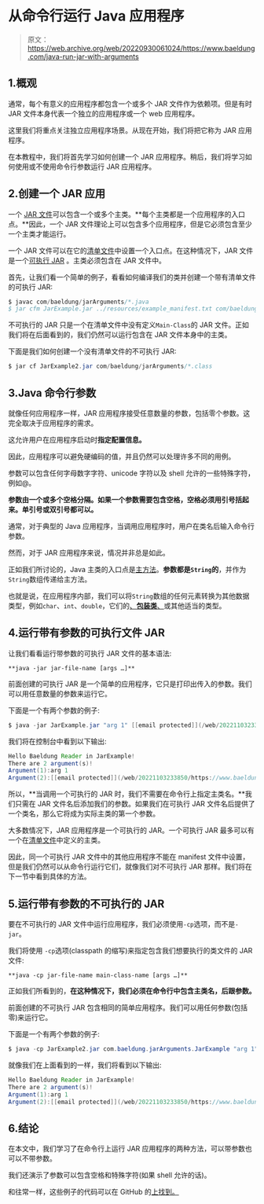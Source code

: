 # 从命令行运行 Java 应用程序

> 原文：<https://web.archive.org/web/20220930061024/https://www.baeldung.com/java-run-jar-with-arguments>

## 1.概观

通常，每个有意义的应用程序都包含一个或多个 JAR 文件作为依赖项。但是有时 JAR 文件本身代表一个独立的应用程序或一个 web 应用程序。

这里我们将重点关注独立应用程序场景。从现在开始，我们将把它称为 JAR 应用程序。

在本教程中，我们将首先学习如何创建一个 JAR 应用程序。稍后，我们将学习如何使用或不使用命令行参数运行 JAR 应用程序。

## 2.创建一个 **JAR** 应用

一个 [JAR 文件](/web/20221103233850/https://www.baeldung.com/java-create-jar)可以包含一个或多个主类。**每个主类都是一个应用程序的入口点。**因此，一个 JAR 文件理论上可以包含多个应用程序，但是它必须包含至少一个主类才能运行。

一个 JAR 文件可以在它的[清单文件](/web/20221103233850/https://www.baeldung.com/java-jar-executable-manifest-main-class)中设置一个入口点。在这种情况下，JAR 文件是一个[可执行 JAR](/web/20221103233850/https://www.baeldung.com/executable-jar-with-maven) 。主类必须包含在 JAR 文件中。

首先，让我们看一个简单的例子，看看如何编译我们的类并创建一个带有清单文件的可执行 JAR:

```java
$ javac com/baeldung/jarArguments/*.java
$ jar cfm JarExample.jar ../resources/example_manifest.txt com/baeldung/jarArguments/*.class
```

不可执行的 JAR 只是一个在清单文件中没有定义`Main-Class`的 JAR 文件。正如我们将在后面看到的，我们仍然可以运行包含在 JAR 文件本身中的主类。

下面是我们如何创建一个没有清单文件的不可执行 JAR:

```java
$ jar cf JarExample2.jar com/baeldung/jarArguments/*.class
```

## 3.Java 命令行参数

就像任何应用程序一样，JAR 应用程序接受任意数量的参数，包括零个参数。这完全取决于应用程序的需求。

这允许用户在应用程序启动时**指定配置信息。**

因此，应用程序可以避免硬编码的值，并且仍然可以处理许多不同的用例。

参数可以包含任何字母数字字符、unicode 字符以及 shell 允许的一些特殊字符，例如@。

**参数由一个或多个空格分隔。如果一个参数需要包含空格，空格必须用引号括起来。单引号或双引号都可以。**

通常，对于典型的 Java 应用程序，当调用应用程序时，用户在类名后输入命令行参数。

然而，对于 JAR 应用程序来说，情况并非总是如此。

正如我们所讨论的，Java 主类的入口点是[主方法](/web/20221103233850/https://www.baeldung.com/java-main-method)。**参数都是`String`的**，并作为`String`数组传递给主方法。

也就是说，在应用程序内部，我们可以将`String`数组的任何元素转换为其他数据类型，例如`char`、`int`、`double`，它们的[、**包装类**、](/web/20221103233850/https://www.baeldung.com/java-wrapper-classes)或其他适当的类型。

## 4.运行带有参数的可执行文件 **JAR**

让我们看看运行带参数的可执行 JAR 文件的基本语法:

`**java -jar jar-file-name [args …]**`

前面创建的可执行 JAR 是一个简单的应用程序，它只是打印出传入的参数。我们可以用任意数量的参数来运行它。

下面是一个有两个参数的例子:

```java
$ java -jar JarExample.jar "arg 1" [[email protected]](/web/20221103233850/https://www.baeldung.com/cdn-cgi/l/email-protection) 
```

我们将在控制台中看到以下输出:

```java
Hello Baeldung Reader in JarExample!
There are 2 argument(s)!
Argument(1):arg 1
Argument(2):[[email protected]](/web/20221103233850/https://www.baeldung.com/cdn-cgi/l/email-protection) 
```

所以，**当调用一个可执行的 JAR 时，我们不需要在命令行上指定主类名。**我们只需在 JAR 文件名后添加我们的参数。如果我们在可执行 JAR 文件名后提供了一个类名，那么它将成为实际主类的第一个参数。

大多数情况下，JAR 应用程序是一个可执行的 JAR。一个可执行 JAR 最多可以有一个在[清单文件](/web/20221103233850/https://www.baeldung.com/java-jar-executable-manifest-main-class)中定义的主类。

因此，同一个可执行 JAR 文件中的其他应用程序不能在 manifest 文件中设置，但是我们仍然可以从命令行运行它们，就像我们对不可执行 JAR 那样。我们将在下一节中看到具体的方法。

## 5.运行带有参数的不可执行的 **JAR**

要在不可执行的 JAR 文件中运行应用程序，我们必须使用`-cp`选项，而不是`-jar`。

我们将使用 `-cp`选项(classpath 的缩写)来指定包含我们想要执行的类文件的 JAR 文件:

`**java -cp jar-file-name main-class-name [args …]**`

正如我们所看到的，**在这种情况下，我们必须在命令行中包含主类名，后跟参数。**

前面创建的不可执行 JAR 包含相同的简单应用程序。我们可以用任何参数(包括零)来运行它。

下面是一个有两个参数的例子:

```java
$ java -cp JarExample2.jar com.baeldung.jarArguments.JarExample "arg 1" [[email protected]](/web/20221103233850/https://www.baeldung.com/cdn-cgi/l/email-protection)
```

就像我们在上面看到的一样，我们将看到以下输出:

```java
Hello Baeldung Reader in JarExample!
There are 2 argument(s)!
Argument(1):arg 1
Argument(2):[[email protected]](/web/20221103233850/https://www.baeldung.com/cdn-cgi/l/email-protection)
```

## 6.结论

在本文中，我们学习了在命令行上运行 JAR 应用程序的两种方法，可以带参数也可以不带参数。

我们还演示了参数可以包含空格和特殊字符(如果 shell 允许的话)。

和往常一样，这些例子的代码可以在 GitHub 的[上找到。](https://web.archive.org/web/20221103233850/https://github.com/eugenp/tutorials/tree/master/core-java-modules/core-java-8-2)